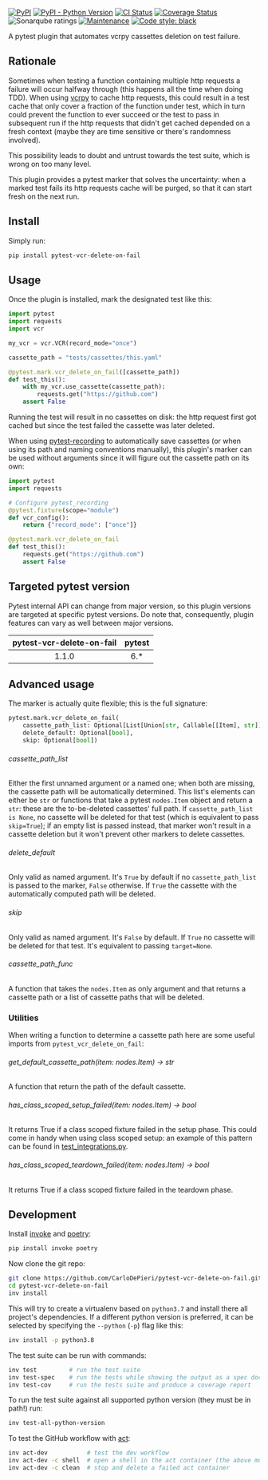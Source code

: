 [![PyPI](https://img.shields.io/pypi/v/pytest-vcr-delete-on-fail)](https://pypi.org/project/pytest-vcr-delete-on-fail/) [![PyPI - Python Version](https://img.shields.io/pypi/pyversions/pytest-vcr-delete-on-fail)](https://pypi.org/project/pytest-vcr-delete-on-fail/) [![CI Status](https://img.shields.io/github/workflow/status/CarloDePieri/pytest-vcr-delete-on-fail/prod?logo=github)](https://github.com/CarloDePieri/pytest-vcr-delete-on-fail/actions/workflows/prod.yml) [![Coverage Status](https://coveralls.io/repos/github/CarloDePieri/pytest-vcr-delete-on-fail/badge.svg?branch=main)](https://coveralls.io/github/CarloDePieri/pytest-vcr-delete-on-fail?branch=main) ![Sonarqube ratings](https://img.shields.io/badge/sonarqube%20ratings-A-success) [![Maintenance](https://img.shields.io/maintenance/yes/2022)](https://github.com/CarloDePieri/pytest-vcr-delete-on-fail/) [![Code style: black](https://img.shields.io/badge/code%20style-black-000000.svg)](https://github.com/psf/black)

A pytest plugin that automates vcrpy cassettes deletion on test failure.

## Rationale

Sometimes when testing a function containing multiple http requests a failure will occur halfway through (this happens
all the time when doing TDD). When using [vcrpy](https://github.com/kevin1024/vcrpy) to cache http requests, this could
result in a test cache that only cover a fraction of the function under test, which in turn could prevent the function
to ever succeed or the test to pass in subsequent run if the http requests that didn't get cached depended on a
fresh context (maybe they are time sensitive or there's randomness involved).

This possibility leads to doubt and untrust towards the test suite, which is wrong on too many level.

This plugin provides a pytest marker that solves the uncertainty: when a marked test fails its http requests cache will
be purged, so that it can start fresh on the next run.

## Install

Simply run:

```bash
pip install pytest-vcr-delete-on-fail
```

## Usage

Once the plugin is installed, mark the designated test like this:

```python
import pytest
import requests
import vcr

my_vcr = vcr.VCR(record_mode="once")

cassette_path = "tests/cassettes/this.yaml"

@pytest.mark.vcr_delete_on_fail([cassette_path])
def test_this():
    with my_vcr.use_cassette(cassette_path):
        requests.get("https://github.com")
    assert False
```

Running the test will result in no cassettes on disk: the http request first got cached but since the test failed the
cassette was later deleted.

When using [pytest-recording](https://github.com/kiwicom/pytest-recording) to automatically save cassettes (or when
using its path and naming conventions manually), this plugin's marker can be used without arguments since it will figure
out the cassette path on its own:

```python
import pytest
import requests

# Configure pytest_recording
@pytest.fixture(scope="module")
def vcr_config():
    return {"record_mode": ["once"]}

@pytest.mark.vcr_delete_on_fail
def test_this():
    requests.get("https://github.com")
    assert False
```

## Targeted pytest version

Pytest internal API can change from major version, so this plugin versions are targeted at specific pytest versions.
Do note that, consequently, plugin features can vary as well between major versions.

| pytest-vcr-delete-on-fail | pytest  |
|:-------------------------:|:-------:|
|           1.1.0           |   6.*   |

## Advanced usage

The marker is actually quite flexible; this is the full signature:

```python
pytest.mark.vcr_delete_on_fail(
    cassette_path_list: Optional[List[Union[str, Callable[[Item], str]]]],
    delete_default: Optional[bool],
    skip: Optional[bool])
```

###### cassette_path_list

Either the first unnamed argument or a named one; when both are missing, the cassette path will be automatically
determined. This list's elements can either be `str` or functions that take a pytest `nodes.Item` object and return a
`str`: these are the to-be-deleted cassettes' full path. If `cassette_path_list is None`, no cassette will be deleted
for that test (which is equivalent to pass `skip=True`); if an empty list is passed instead, that marker won't result
in a cassette deletion but it won't prevent other markers to delete cassettes.

###### delete_default

Only valid as named argument. It's `True` by default if no `cassette_path_list` is passed to the marker, `False`
otherwise. If `True` the cassette with the automatically computed path will be deleted.

###### skip

Only valid as named argument. It's `False` by default. If `True` no cassette will be deleted for that test. It's
equivalent to passing `target=None`.

###### cassette_path_func

A function that takes the `nodes.Item` as only argument and that returns a cassette path or a list of cassette paths
that will be deleted.

### Utilities

When writing a function to determine a cassette path here are some useful imports from `pytest_vcr_delete_on_fail`:

###### get_default_cassette_path(item: nodes.Item) -> str

A function that return the path of the default cassette.

###### has_class_scoped_setup_failed(item: nodes.Item) -> bool

It returns True if a class scoped fixture failed in the setup phase. This could come in handy when using class scoped setup: an example
of this pattern can be found in [test_integrations.py](https://github.com/CarloDePieri/pytest-vcr-delete-on-fail/blob/main/tests/test_integrations.py).

###### has_class_scoped_teardown_failed(item: nodes.Item) -> bool

It returns True if a class scoped fixture failed in the teardown phase.

## Development

Install [invoke](http://pyinvoke.org/) and [poetry](https://python-poetry.org/):

```bash
pip install invoke poetry
```

Now clone the git repo:

```bash
git clone https://github.com/CarloDePieri/pytest-vcr-delete-on-fail.git
cd pytest-vcr-delete-on-fail
inv install
```

This will try to create a virtualenv based on `python3.7` and install there all
project's dependencies. If a different python version is preferred, it can be
selected by specifying  the `--python` (`-p`) flag like this:

```bash
inv install -p python3.8
```

The test suite can be run with commands:

```bash
inv test         # run the test suite
inv test-spec    # run the tests while showing the output as a spec document
inv test-cov     # run the tests suite and produce a coverage report
```

To run the test suite against all supported python version (they must be in path!) run:

```bash
inv test-all-python-version
```

To test the GitHub workflow with [act](https://github.com/nektos/act):

```bash
inv act-dev           # test the dev workflow
inv act-dev -c shell  # open a shell in the act container (the above must fail first!)
inv act-dev -c clean  # stop and delete a failed act container
```
